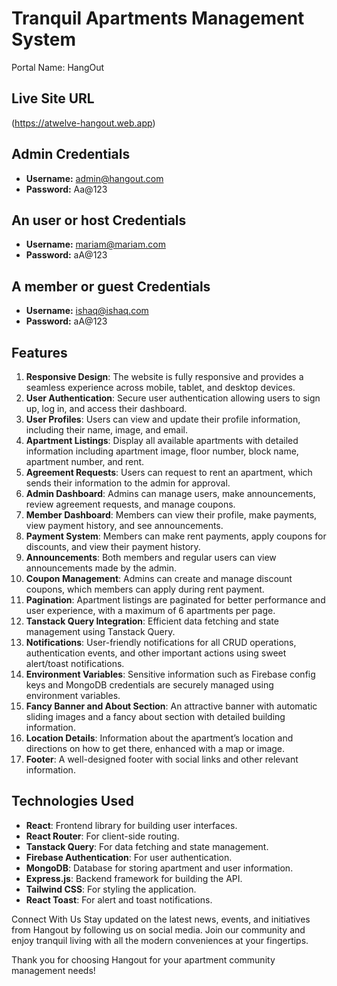 

# Tranquil Apartments Management System

Portal Name: HangOut

## Live Site URL
(https://atwelve-hangout.web.app)


## Admin Credentials
- **Username:** admin@hangout.com
- **Password:** Aa@123

## An user or host Credentials
- **Username:** mariam@mariam.com
- **Password:** aA@123

## A member or guest Credentials
- **Username:** ishaq@ishaq.com
- **Password:** aA@123

## Features

1. **Responsive Design**: The website is fully responsive and provides a seamless experience across mobile, tablet, and desktop devices.
2. **User Authentication**: Secure user authentication allowing users to sign up, log in, and access their dashboard.
3. **User Profiles**: Users can view and update their profile information, including their name, image, and email.
4. **Apartment Listings**: Display all available apartments with detailed information including apartment image, floor number, block name, apartment number, and rent.
5. **Agreement Requests**: Users can request to rent an apartment, which sends their information to the admin for approval.
6. **Admin Dashboard**: Admins can manage users, make announcements, review agreement requests, and manage coupons.
7. **Member Dashboard**: Members can view their profile, make payments, view payment history, and see announcements.
8. **Payment System**: Members can make rent payments, apply coupons for discounts, and view their payment history.
9. **Announcements**: Both members and regular users can view announcements made by the admin.
10. **Coupon Management**: Admins can create and manage discount coupons, which members can apply during rent payment.
11. **Pagination**: Apartment listings are paginated for better performance and user experience, with a maximum of 6 apartments per page.
12. **Tanstack Query Integration**: Efficient data fetching and state management using Tanstack Query.
13. **Notifications**: User-friendly notifications for all CRUD operations, authentication events, and other important actions using sweet alert/toast notifications.
14. **Environment Variables**: Sensitive information such as Firebase config keys and MongoDB credentials are securely managed using environment variables.
15. **Fancy Banner and About Section**: An attractive banner with automatic sliding images and a fancy about section with detailed building information.
16. **Location Details**: Information about the apartment’s location and directions on how to get there, enhanced with a map or image.
17. **Footer**: A well-designed footer with social links and other relevant information.

## Technologies Used
- **React**: Frontend library for building user interfaces.
- **React Router**: For client-side routing.
- **Tanstack Query**: For data fetching and state management.
- **Firebase Authentication**: For user authentication.
- **MongoDB**: Database for storing apartment and user information.
- **Express.js**: Backend framework for building the API.
- **Tailwind CSS**: For styling the application.
- **React Toast**: For alert and toast notifications.
<!-- - **react-infinite-scroll-component**: For implementing infinite scroll on apartment listings. -->



Connect With Us
Stay updated on the latest news, events, and initiatives from Hangout by following us on social media. Join our community and enjoy tranquil living with all the modern conveniences at your fingertips.

Thank you for choosing Hangout for your apartment community management needs!








